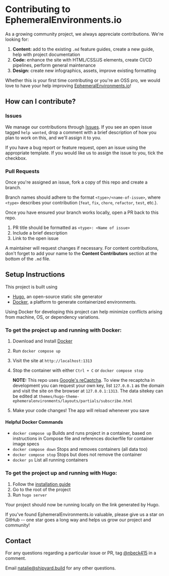 # Contributing to EphemeralEnvironments.io

As a growing community project, we always appreciate contributions. We're looking for:

1. **Content:** add to the existing `.md` feature guides, create a new guide, help with project documentation
2. **Code:** enhance the site with HTML/CSS/JS elements, create CI/CD pipelines, perform general maintenance
3. **Design:** create new infographics, assets, improve existing formatting

Whether this is your first time contributing or you're an OSS pro, we would love to have your help improving <a href="https://ephemeralenvironments.io" target="_blank">EphemeralEnvironments.io</a>!

## How can I contribute?

### Issues

We manage our contributions through [Issues](https://github.com/ephemeralenvironments/ephemeralenvironments/issues). If you see an open issue tagged `help wanted`, drop a comment with a brief description of how you plan to work on this, and we'll assign it to you.

If you have a bug report or feature request, open an issue using the appropriate template. If you would like us to assign the issue to you, tick the checkbox.

### Pull Requests

Once you're assigned an issue, fork a copy of this repo and create a branch.

Branch names should adhere to the format `<type>/<name-of-issue>`, where `<type>` describes your contribution (`feat`, `fix`, `chore`, `refactor`, `test`, etc.).

Once you have ensured your branch works locally, open a PR back to this repo.

1. PR title should be formatted as `<type>: <Name of issue>`
2. Include a brief description
3. Link to the open issue

A maintainer will request changes if necessary. For content contributions, don't forget to add your name to the **Content Contributors** section at the bottom of the `.md` file.

## Setup Instructions

This project is built using

- [Hugo](https://gohugo.io/), an open-source static site generator
- [Docker](https://www.docker.com/), a platform to generate containerized environments.

Using Docker for developing this project can help minimize conflicts arising from machine, OS, or dependency variations.

### To get the project up and running with Docker:

1. Download and Install [Docker](https://docs.docker.com/get-docker/)
2. Run `docker compose up`
3. Visit the site at `http://localhost:1313`
4. Stop the container with either `Ctrl + C` or `docker compose stop`

    **NOTE:** This repo uses [Google's reCaptcha](https://developers.google.com/recaptcha/docs/faq#im-getting-an-error-localhost-is-not-in-the-list-of-supported-domains.-what-should-i-do). To view the recaptcha in development you can request your own key, list `127.0.0.1` as the domain and visit the site on the browser at `127.0.0.1:1313`. The data sitekey can be edited at `themes/hugo-theme-ephemeralenvironments/layouts/partials/subscribe.html`

5. Make your code changes! The app will reload whenever you save

#### Helpful Docker Commands

- `docker compose up` Builds and runs project in a container, based on instructions in Compose file and references dockerfile for container image specs
- `docker compose down` Stops and removes containers (all data too)
- `docker compose stop` Stops but does not remove the container
- `docker ps` List all running containers

### To get the project up and running with Hugo:

1. Follow the [installation guide](https://gohugo.io/installation/)
2. Go to the root of the project
3. Run `hugo server`

Your project should now be running locally on the link generated by Hugo.

If you've found EphemeralEnvironments.io valuable, please give us a star on GitHub -- one star goes a long way and helps us grow our project and community!

## Contact

For any questions regarding a particular issue or PR, tag [@nbeck415](https://github.com/nbeck415) in a comment.

Email <natalie@shipyard.build> for any other questions.
